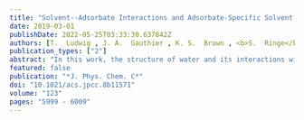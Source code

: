 ```yaml
---
title: "Solvent--Adsorbate Interactions and Adsorbate-Specific Solvent Structure in Carbon Dioxide Reduction on a Stepped Cu Surface"
date: 2019-03-01
publishDate: 2022-05-25T03:33:30.637842Z
authors: [T.  Ludwig , J. A.  Gauthier , K. S.  Brown , <b>S.  Ringe</b> , J. K.  Nørskov , K.  Chan* ]
publication_types: ["2"]
abstract: "In this work, the structure of water and its interactions with various carbon dioxide reduction intermediates adsorbed on a Cu(211) surface is investigated using density functional theory. We find that the presence of adsorbates has a significant and adsorbate-specific effect on the local water structure and that solvation can stabilize adsorbate conformations different from those found in vacuum. We describe relationships between the hydrogen bonding capability of an adsorbate, the dipole moment of the adsorbate, the energetic strength of water--adsorbate interactions, and the change induced in the local water orientation by the adsorbate. Mechanistic implications are discussed. We investigate and quantify the error associated with using arbitrary locally optimized solvent structures in calculations of relevant physical quantities, such as solvated binding energies and work functions. Possible effects of thermal motion on calculations of the work function are investigated using ab initio molecular dynamics."
featured: false
publication: "*J. Phys. Chem. C*"
doi: "10.1021/acs.jpcc.8b11571"
volume: "123"
pages: "5999 - 6009"
---
```


